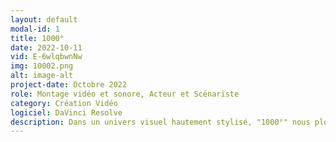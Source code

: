 ```yaml
---
layout: default
modal-id: 1
title: 1000°
date: 2022-10-11
vid: E-6wlqbwnNw
img: 10002.png
alt: image-alt
project-date: Octobre 2022
role: Montage vidéo et sonore, Acteur et Scénariste
category: Création Vidéo
logiciel: DaVinci Resolve
description: Dans un univers visuel hautement stylisé, "1000°" nous plonge dans l'histoire poignante d'un homme, dont la vie est engloutie par l'addiction à la cigarette. Le court métrage explore la désintégration progressive de sa réalité à travers des couleurs saturées à l'extrême.
---
```

